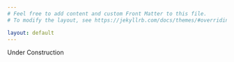 ```yaml
---
# Feel free to add content and custom Front Matter to this file.
# To modify the layout, see https://jekyllrb.com/docs/themes/#overriding-theme-defaults

layout: default
---
```

Under Construction
<!-- # Profile

## Name
- Shimpei Okuda 
  - [Sasahalab](https://www.colorlessgreen.info/), Department of Complex Systems Science, Graduate School of Infomatics, Nagoya University / 名古屋大学大学院　情報学研究科　複雑系科学専攻　笹原研究室

## Research 
- 研究分野：進化言語学、文化進化、計算社会科学、コーパス言語学
- 興味の対象
  - ヒトの進化（文化的）
    - なぜ人は言葉を話し、群れ、今のような社会生物になったのか
  - 人と人とのつながり、コミュニティ
    - SNSなどのオンラインでの繋がりとオフラインでの繋がり
  - 現在は言語の文化進化について、大規模テキストデータを対象に研究しています。

## News

### 2020
7/17-20
- オンラインで開催される[IC2S2 2020](http://2020.ic2s2.org/6th-international-conference-computational-social-science)にて口頭発表します。

6/9-12
- オンラインで開催される[JSAI 2020](https://confit.atlas.jp/guide/event/jsai2020/session/2E07-11/category)にて口頭発表します。

4/14-17
- ベルギー・ブリュッセルにて開催される[Evolang XIII](https://brussels.evolang.org/) で口頭発表します。

2/24-2/28
- [NC State University](https://execed.poole.ncsu.edu/) にて行われるData Science Program に参加します。

1/22-24
- 大分県別府市にて開催された[AROB 25th 2020](https://isarob.org/symposium/)にて口頭発表しました。

### 2019
12/18
- [「第2回NTTデータ - Twitter Innovation Contest」](https://www.nttdata.com/jp/ja/news/information/2019/072400/)に所属する笹原研究室として参加し、[最優秀賞と日立製作所特別賞を受賞しました。](https://www.i.nagoya-u.ac.jp/%e7%ac%ac2%e5%9b%9entt%e3%83%87%e3%83%bc%e3%82%bftwitter-innovation-contest%e3%81%a7%e6%9c%80%e5%84%aa%e7%a7%80%e8%b3%9e%e3%81%8a%e3%82%88%e3%81%b3%e6%97%a5%e7%ab%8b%e8%a3%bd%e4%bd%9c%e6%89%80/)

12/15
- 広島大学で開催された[日本歴史言語学会2019年大会](http://www.google.com/url?q=http%3A%2F%2Fjp-histling.com%2F2019%2F06%2F14%2F2019convention-program%2F&sa=D&sntz=1&usg=AFQjCNGfRGxmWOFbWDb-zBnFypwFxWVHRA)で開催されたシンポジウム「進化言語学への招聘」にて口頭発表しました。

12/8
- 明治学院大学で開催される[第12回人間行動進化学会](https://www.google.com/url?q=https%3A%2F%2Finukailab.com%2Fhbesj%2F&sa=D&sntz=1&usg=AFQjCNEcwC65shZa53w-xNHIjTpCVRUDaA)で口頭発表しました。

7/29
- タイ・バンコクのチュラロンコン大学で開催された[サマースクール](http://www.sp.m.is.nagoya-u.ac.jp/SummerSchool2019/?fbclid=IwAR0116ZJ_Smd8qpsr7iQx0wBZeZKzTJDgvMPw223q-5zE6Te2z3dUKUAK6c)に参加しました。

4/1
- 名古屋大学農学部応用生命科学科（学士：農学）を卒業し、名古屋大学大学院情報学研究科複雑系科学専攻博士課程前期に入学しました。
- [名古屋大学博士課程教育リーディングプログラム実世界データ循環学リーダー人材養成プログラム](http://www.rwdc.is.nagoya-u.ac.jp/)の第6期生に採択されました。 -->